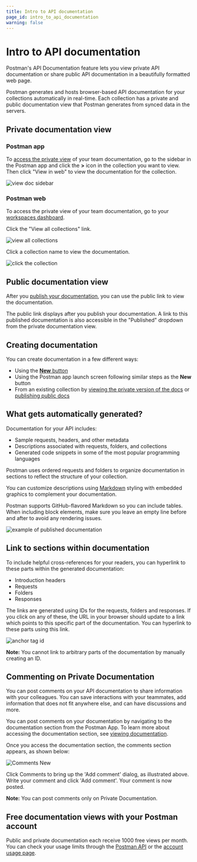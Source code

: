 ```yaml
---
title: Intro to API documentation
page_id: intro_to_api_documentation
warning: false
---
```


# Intro to API documentation

Postman's API Documentation feature lets you view private API documentation or share public API documentation in a beautifully formatted web page.

Postman generates and hosts browser-based API documentation for your collections automatically in real-time. Each collection has a private and public documentation view that Postman generates from synced data in the servers.

## Private documentation view

### Postman app

To [access the private view](/postman/api_documentation/viewing_documentation.md) of your team documentation, go to the sidebar in the Postman app and click the **&gt;** icon in the collection you want to view. Then click "View in web" to view the documentation for the collection.

![view doc sidebar](https://s3.amazonaws.com/postman-static-getpostman-com/postman-docs/view-web-documentation.png)

### Postman web

To access the private view of your team documentation, go to your [workspaces dashboard](https://app.getpostman.com/dashboard).

Click the "View all collections" link.

![view all collections](https://s3.amazonaws.com/postman-static-getpostman-com/postman-docs/view-all-collections.png)

Click a collection name to view the documentation.

![click the collection](https://s3.amazonaws.com/postman-static-getpostman-com/postman-docs/click-collection-private-view.png)

## Public documentation view

After you [publish your documentation](/postman/api_documentation/publishing_public_docs.md), you can use the public link to view the documentation.

The public link displays after you publish your documentation. A link to this published documentation is also accessible in the "Published" dropdown from the private documentation view.

## Creating documentation

You can create documentation in a few different ways:

* Using the [**New** button](/postman/launching_postman/newbutton.md)
* Using the Postman app launch screen following similar steps as the **New** button
* From an existing collection by [viewing the private version of the docs](/postman/api_documentation/viewing_documentation.md) or [publishing public docs](/postman/api_documentation/publishing_public_docs.md)

## What gets automatically generated?

Documentation for your API includes:

* Sample requests, headers, and other metadata
* Descriptions associated with requests, folders, and collections
* Generated code snippets in some of the most popular programming languages

Postman uses ordered requests and folders to organize documentation in sections to reflect the structure of your collection.

You can customize descriptions using [Markdown](/postman/api_documentation/how_to_document_using_markdown.md) styling with embedded graphics to complement your documentation.

Postman supports GitHub-flavored Markdown so you can include tables. When including block elements, make sure you leave an empty line before and after to avoid any rendering issues.

![example of published documentation](https://s3.amazonaws.com/postman-static-getpostman-com/postman-docs/WS-doc-markdown.png)

## Link to sections within documentation

To include helpful cross-references for your readers, you can hyperlink to these parts within the generated documentation:

* Introduction headers
* Requests
* Folders
* Responses

The links are generated using IDs for the requests, folders and responses. If you click on any of these, the URL in your browser should update to a link which points to this specific part of the documentation. You can hyperlink to these parts using this link.

![anchor tag id](https://s3.amazonaws.com/postman-static-getpostman-com/postman-docs/anchor-id.png)

**Note:** You cannot link to arbitrary parts of the documentation by manually creating an ID.

## Commenting on Private Documentation

You can post comments on your API documentation to share information with your colleagues. You can save interactions with your teammates, add information that does not fit anywhere else, and can have discussions and more.

You can post comments on your documentation by navigating to the documentation section from the Postman App. To learn more about accessing the documentation section, see [viewing documentation](/postman/api_documentation/viewing_documentation.md).

Once you access the documentation section, the comments section appears, as shown below:

![Comments New](https://s3.amazonaws.com/postman-static-getpostman-com/postman-docs/Comments_New1.png)

Click Comments to bring up the 'Add comment' dialog, as illustrated above. Write your comment and click 'Add comment'. Your comment is now posted.

**Note:** You can post comments only on Private Documentation.

## Free documentation views with your Postman account

Public and private documentation each receive 1000 free views per month. You can check your usage limits through the [Postman API](https://docs.api.getpostman.com) or the [account usage page](https://go.pstmn.io/postman-account-limits).

